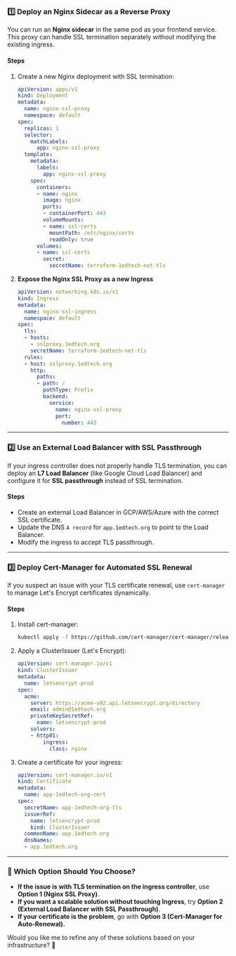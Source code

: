 ### **1️⃣ Deploy an Nginx Sidecar as a Reverse Proxy**
You can run an **Nginx sidecar** in the same pod as your frontend service. This proxy can handle SSL termination separately without modifying the existing ingress. 

#### **Steps**
1. Create a new Nginx deployment with SSL termination:
   ```yaml
   apiVersion: apps/v1
   kind: Deployment
   metadata:
     name: nginx-ssl-proxy
     namespace: default
   spec:
     replicas: 1
     selector:
       matchLabels:
         app: nginx-ssl-proxy
     template:
       metadata:
         labels:
           app: nginx-ssl-proxy
       spec:
         containers:
         - name: nginx
           image: nginx
           ports:
           - containerPort: 443
           volumeMounts:
           - name: ssl-certs
             mountPath: /etc/nginx/certs
             readOnly: true
         volumes:
         - name: ssl-certs
           secret:
             secretName: terraform-1edtech-net-tls
   ```

2. **Expose the Nginx SSL Proxy as a new Ingress**
   ```yaml
   apiVersion: networking.k8s.io/v1
   kind: Ingress
   metadata:
     name: nginx-ssl-ingress
     namespace: default
   spec:
     tls:
     - hosts:
       - sslproxy.1edtech.org
       secretName: terraform-1edtech-net-tls
     rules:
     - host: sslproxy.1edtech.org
       http:
         paths:
         - path: /
           pathType: Prefix
           backend:
             service:
               name: nginx-ssl-proxy
               port:
                 number: 443
   ```

---
### **2️⃣ Use an External Load Balancer with SSL Passthrough**
If your ingress controller does not properly handle TLS termination, you can deploy an **L7 Load Balancer** (like Google Cloud Load Balancer) and configure it for **SSL passthrough** instead of SSL termination.

#### **Steps**
- Create an external Load Balancer in GCP/AWS/Azure with the correct SSL certificate.
- Update the DNS `A record` for `app.1edtech.org` to point to the Load Balancer.
- Modify the ingress to accept TLS passthrough.

---
### **3️⃣ Deploy Cert-Manager for Automated SSL Renewal**
If you suspect an issue with your TLS certificate renewal, use `cert-manager` to manage Let's Encrypt certificates dynamically.

#### **Steps**
1. Install cert-manager:
   ```bash
   kubectl apply -f https://github.com/cert-manager/cert-manager/releases/latest/download/cert-manager.yaml
   ```

2. Apply a ClusterIssuer (Let's Encrypt):
   ```yaml
   apiVersion: cert-manager.io/v1
   kind: ClusterIssuer
   metadata:
     name: letsencrypt-prod
   spec:
     acme:
       server: https://acme-v02.api.letsencrypt.org/directory
       email: admin@1edtech.org
       privateKeySecretRef:
         name: letsencrypt-prod
       solvers:
       - http01:
           ingress:
             class: nginx
   ```

3. Create a certificate for your ingress:
   ```yaml
   apiVersion: cert-manager.io/v1
   kind: Certificate
   metadata:
     name: app-1edtech-org-cert
   spec:
     secretName: app-1edtech-org-tls
     issuerRef:
       name: letsencrypt-prod
       kind: ClusterIssuer
     commonName: app.1edtech.org
     dnsNames:
     - app.1edtech.org
   ```

---
### **🔎 Which Option Should You Choose?**
- **If the issue is with TLS termination on the ingress controller**, use **Option 1 (Nginx SSL Proxy)**.
- **If you want a scalable solution without touching Ingress**, try **Option 2 (External Load Balancer with SSL Passthrough)**.
- **If your certificate is the problem**, go with **Option 3 (Cert-Manager for Auto-Renewal).**

Would you like me to refine any of these solutions based on your infrastructure? 🚀

